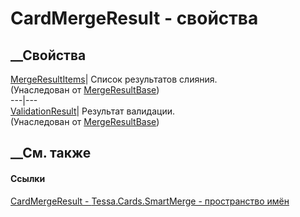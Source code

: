 # CardMergeResult - свойства
##  __Свойства
[MergeResultItems](P_Tessa_SmartMerge_MergeResultBase_1_MergeResultItems.htm)|
Список результатов слияния.  
(Унаследован от
[MergeResultBase<TMergeObject>](T_Tessa_SmartMerge_MergeResultBase_1.htm))  
---|---  
[ValidationResult](P_Tessa_SmartMerge_MergeResultBase_1_ValidationResult.htm)|
Результат валидации.  
(Унаследован от
[MergeResultBase<TMergeObject>](T_Tessa_SmartMerge_MergeResultBase_1.htm))  
##  __См. также
#### Ссылки
[CardMergeResult - ](T_Tessa_Cards_SmartMerge_CardMergeResult.htm)
[Tessa.Cards.SmartMerge - пространство имён](N_Tessa_Cards_SmartMerge.htm)
